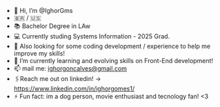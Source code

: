- 👋 Hi, I’m @IghorGms
- 🇧🇷 / 🇺🇸
- 📚 Bachelor Degree in LAw
- 💻 Currently studing Systems Information - 2025 Grad.
- 👀 Also looking for some coding development / experience to help me improve my skills!
- 🌱 I’m currently learning and evolving skills on Front-End development! 
- 📫 mail me: ighorgoncalves@gmail.com
- 🖇️Reach me out on linkedin! -> https://www.linkedin.com/in/ighorgomes1/
- ⚡ Fun fact: im a dog person, movie enthusiast and tecnology fan! <3
